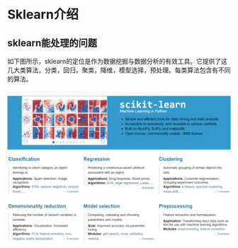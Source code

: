 # Sklearn介绍

## sklearn能处理的问题
如下图所示，sklearn的定位是作为数据挖掘与数据分析的有效工具。它提供了这几大类算法，分类，回归，聚类，降维，模型选择，预处理。每类算法包含有不同的算法。  

## ![](/assets/sklearn_functions.png)



